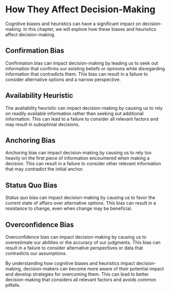 How They Affect Decision-Making
=========================================================================================

Cognitive biases and heuristics can have a significant impact on decision-making. In this chapter, we will explore how these biases and heuristics affect decision-making.

Confirmation Bias
-----------------

Confirmation bias can impact decision-making by leading us to seek out information that confirms our existing beliefs or opinions while disregarding information that contradicts them. This bias can result in a failure to consider alternative options and a narrow perspective.

Availability Heuristic
----------------------

The availability heuristic can impact decision-making by causing us to rely on readily available information rather than seeking out additional information. This can lead to a failure to consider all relevant factors and may result in suboptimal decisions.

Anchoring Bias
--------------

Anchoring bias can impact decision-making by causing us to rely too heavily on the first piece of information encountered when making a decision. This can result in a failure to consider other relevant information that may contradict the initial anchor.

Status Quo Bias
---------------

Status quo bias can impact decision-making by causing us to favor the current state of affairs over alternative options. This bias can result in a resistance to change, even when change may be beneficial.

Overconfidence Bias
-------------------

Overconfidence bias can impact decision-making by causing us to overestimate our abilities or the accuracy of our judgments. This bias can result in a failure to consider alternative perspectives or data that contradicts our assumptions.

By understanding how cognitive biases and heuristics impact decision-making, decision-makers can become more aware of their potential impact and develop strategies for overcoming them. This can lead to better decision-making that considers all relevant factors and avoids common pitfalls.
